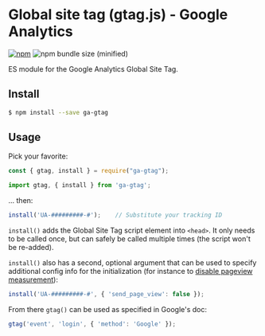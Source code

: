 # Global site tag (gtag.js) - Google Analytics
[![npm](https://img.shields.io/npm/v/ga-gtag.svg)](https://www.npmjs.com/package/ga-gtag)
![npm bundle size (minified)](https://img.shields.io/bundlephobia/min/ga-gtag.svg)

ES module for the Google Analytics Global Site Tag.

## Install
```sh
$ npm install --save ga-gtag
```

## Usage
Pick your favorite:
```js
const { gtag, install } = require("ga-gtag");
```
```js
import gtag, { install } from 'ga-gtag';
```

... then:
```js
install('UA-#########-#');    // Substitute your tracking ID
```
`install()` adds the Global Site Tag script element into `<head>`. It only needs to be called once, but can safely be called multiple times (the script won't be re-added).

`install()` also has a second, optional argument that can be used to specify additional config info for the initialization (for instance to [disable pageview measurement](https://developers.google.com/analytics/devguides/collection/gtagjs#disable_pageview_measurement)):
```js
install('UA-#########-#', { 'send_page_view': false });
```

From there `gtag()` can be used as specified in Google's doc:
```js
gtag('event', 'login', { 'method': 'Google' });
```
